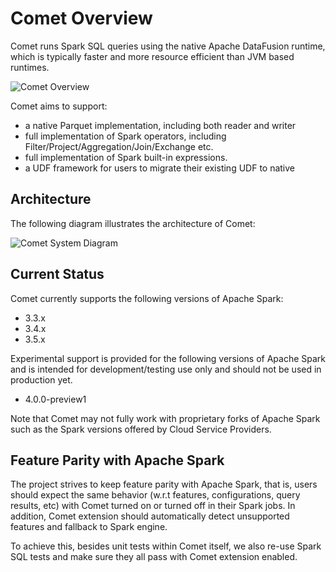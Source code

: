 <!---
  Licensed to the Apache Software Foundation (ASF) under one
  or more contributor license agreements.  See the NOTICE file
  distributed with this work for additional information
  regarding copyright ownership.  The ASF licenses this file
  to you under the Apache License, Version 2.0 (the
  "License"); you may not use this file except in compliance
  with the License.  You may obtain a copy of the License at

    http://www.apache.org/licenses/LICENSE-2.0

  Unless required by applicable law or agreed to in writing,
  software distributed under the License is distributed on an
  "AS IS" BASIS, WITHOUT WARRANTIES OR CONDITIONS OF ANY
  KIND, either express or implied.  See the License for the
  specific language governing permissions and limitations
  under the License.
-->

# Comet Overview

Comet runs Spark SQL queries using the native Apache DataFusion runtime, which is
typically faster and more resource efficient than JVM based runtimes.

![Comet Overview](../_static/images/comet-overview.png)

Comet aims to support:

- a native Parquet implementation, including both reader and writer
- full implementation of Spark operators, including
  Filter/Project/Aggregation/Join/Exchange etc.
- full implementation of Spark built-in expressions.
- a UDF framework for users to migrate their existing UDF to native

## Architecture

The following diagram illustrates the architecture of Comet:

![Comet System Diagram](../_static/images/comet-system-diagram.png)

## Current Status

Comet currently supports the following versions of Apache Spark:

- 3.3.x
- 3.4.x
- 3.5.x

Experimental support is provided for the following versions of Apache Spark and is intended for development/testing 
use only and should not be used in production yet.

- 4.0.0-preview1

Note that Comet may not fully work with proprietary forks of Apache Spark such as the Spark versions offered by 
Cloud Service Providers. 

## Feature Parity with Apache Spark

The project strives to keep feature parity with Apache Spark, that is,
users should expect the same behavior (w.r.t features, configurations,
query results, etc) with Comet turned on or turned off in their Spark
jobs. In addition, Comet extension should automatically detect unsupported
features and fallback to Spark engine.

To achieve this, besides unit tests within Comet itself, we also re-use
Spark SQL tests and make sure they all pass with Comet extension
enabled.
